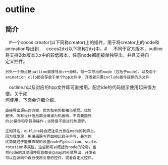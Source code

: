 outline
=======
简介
-------
    #一个cocos creator(以下简称creator)上的插件，用于将creator上的node和animation导出到  
    cocos2dx(以下简称2dx)中。#
    
    不同于官方版本，outline将支持2dx版本3.x中的较低版本，任意node都能被单独导出，并且支持自  
    定义控件。
    
    另外一个特点是outline直接导出c++源码，每一次导出的node（包括子node），以及每个  
    animation clip都会存放于单个hpp文件中，开发者只需include插件提供的头文件  
    outline.h以及对应的hpp文件即可直接用。配合ide的代码提示使用起来很方便。关于如  
    何使用，下面会详细介绍。
    
    直接导出源码的方案，优势和劣势都相当明显。优势  
    是快，所有设计信息都会编译为机器码，不需要额外  
    的io操作和字符串操作；劣势是不能进行热更新。
    
    正如其名，outline将会把注意力放在node的轮廓上。  
    因为我发现，用编辑器写界面相比较于手写，最大的  
    优势莫过于能够直观的设置node的position、scale、  
    rotation等属性，这些都可以概括为node的轮廓。当  
    然node的其他组件信息都会以map的形式导出，开发者  
    可以在源码中自行使用引擎的控件，或者自定义控件。
